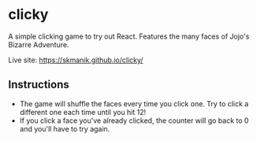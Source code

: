 # clicky

A simple clicking game to try out React. Features the many faces of Jojo's Bizarre Adventure.

Live site: https://skmanik.github.io/clicky/

## Instructions

* The game will shuffle the faces every time you click one. Try to click a different one each time until you hit 12!
* If you click a face you've already clicked, the counter will go back to 0 and you'll have to try again.
